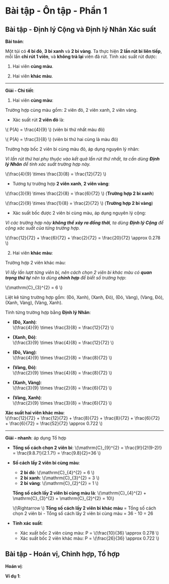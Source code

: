 # Bài tập - Ôn tập - Phần 1

## Bài tập - Định lý Cộng và Định lý Nhân Xác suất

**Bài toán**:  

Một túi có **4 bi đỏ**, **3 bi xanh** và **2 bi vàng**. Ta thực hiện **2 lần rút bi liên tiếp**, mỗi lần **chỉ rút 1 viên**, và **không trả lại** viên đã rút. Tính xác suất rút được: 

1. Hai viên **cùng màu**.  

2. Hai viên **khác màu**.  

---

**Giải - Chi tiết**:

1. Hai viên **cùng màu**:

Trường hợp cùng màu gồm: 2 viên đỏ, 2 viên xanh, 2 viên vàng.

- Xác suất rút **2 viên đỏ** là: 

\\( P(A) = \frac{4}{9} \\) (viên bi thứ nhất màu đỏ)

\\( P(A) = \frac{3}{8} \\) (viên bi thứ hai cùng là màu đỏ)

Trường hợp bốc 2 viên bi cùng màu đỏ, áp dụng nguyên lý nhân:

*Vì lần rút thứ hai phụ thuộc vào kết quả lần rút thứ nhất, ta cần dùng **Định lý Nhân** để tính xác suất trường hợp này.*

\\(\frac{4}{9} \times \frac{3}{8} = \frac{12}{72} \\)

- Tương tự trường hợp **2 viên xanh**, **2 viên vàng**:

\\(\frac{3}{9} \times \frac{2}{8} = \frac{6}{72} \\) (**Trường hợp 2 bi xanh**)

\\(\frac{2}{9} \times \frac{1}{8} = \frac{2}{72} \\) (**Trường hợp 2 bi vàng**)

- Xác suất bốc được 2 viên bi cùng màu, áp dụng nguyên lý cộng:

*Vì các trường hợp này **không thể xảy ra đồng thời**, ta dùng **Định lý Cộng** để cộng xác suất của từng trường hợp.*

\\(\frac{12}{72} + \frac{6}{72} + \frac{2}{72} = \frac{20}{72} \approx 0.278 \\)

2. Hai viên **khác màu**:

Trường hợp 2 viên khác màu:

*Vì lấy lần lượt từng viên bi, nên cách chọn 2 viên bi khác màu có **quan trọng thứ tự** nên ta dùng **chỉnh hợp** để biết số trường hợp*:

\\(\mathrm{C}_{3}^{2} = 6 \\)

Liệt kê từng trường hợp gồm: (Đỏ, Xanh), (Xanh, Đỏ), (Đỏ, Vàng), (Vàng, Đỏ), (Xanh, Vàng), (Vàng, Xanh).

Tính từng trường hợp bằng **Định lý Nhân**:
- **(Đỏ, Xanh)**:  
\\(\frac{4}{9} \times \frac{3}{8} = \frac{12}{72} \\)

- **(Xanh, Đỏ)**:  
\\(\frac{3}{9} \times \frac{4}{8} = \frac{12}{72} \\)

- **(Đỏ, Vàng)**:  
\\(\frac{4}{9} \times \frac{2}{8} = \frac{8}{72} \\)

- **(Vàng, Đỏ)**:  
\\(\frac{2}{9} \times \frac{4}{8} = \frac{8}{72} \\)

- **(Xanh, Vàng)**:  
\\(\frac{3}{9} \times \frac{2}{8} = \frac{6}{72} \\)

- **(Vàng, Xanh)**:  
\\(\frac{2}{9} \times \frac{3}{8} = \frac{6}{72} \\)

**Xác suất hai viên khác màu**:  
\\(\frac{12}{72} + \frac{12}{72} + \frac{8}{72} + \frac{8}{72} + \frac{6}{72} + \frac{6}{72} = \frac{52}{72} \approx 0.722 \\)

---

**Giải - nhanh**: áp dụng Tổ hợp

- **Tổng số cách chọn 2 viên bi**: \\(\mathrm{C}_{9}^{2} = \frac{9!}{2!(9-2)!} = \frac{9.8.7!}{2.1.7!} = \frac{9.8}{2}=36 \\)

- **Số cách lấy 2 viên bi cùng màu**:
  - **2 bi đỏ**: \\(\mathrm{C}_{4}^{2} = 6 \\)
  - **2 bi xanh**: \\(\mathrm{C}_{3}^{2} = 3 \\)
  - **2 bi vàng**: \\(\mathrm{C}_{2}^{2} = 1 \\)
  
  **Tổng số cách lấy 2 viên bi cùng màu là**: \\(\mathrm{C}\_{4}^{2} + \mathrm{C}\_{3}^{2} + \mathrm{C}\_{2}^{2} = 10\\)

  \\(\Rightarrow \\) **Tổng số cách lấy 2 viên bi khác màu** = Tổng số cách chọn 2 viên bi - Tổng số cách lấy 2 viên bi cùng màu = 36 - 10 = 26

- **Tính xác suất**:
  - Xác xuất bốc 2 viên cùng màu: P = \\(\frac{10}{36} \approx 0.278 \\)
  - Xác suất bốc 2 viên khác màu: P = \\(\frac{26}{36} \approx 0.722 \\)

## Bài tập - Hoán vị, Chỉnh hợp, Tổ hợp

**Hoán vị**:

**Ví dụ 1**:

